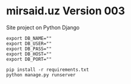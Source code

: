# mirsaid.uz Version 003
Site project on Python Django

```
export DB_NAME=""
export DB_USER=""
export DB_PASS=""
export DB_HOST=""
export DB_PORT=""
```
```
pip install -r requirements.txt
python manage.py runserver
```
